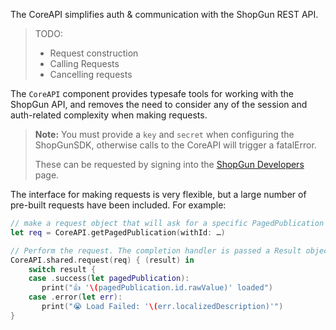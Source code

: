 The CoreAPI simplifies auth & communication with the ShopGun REST API.

> TODO:
>
>  - Request construction
>  - Calling Requests
>  - Cancelling requests
> 

The `CoreAPI` component provides typesafe tools for working with the ShopGun API, and removes the need to consider any of the session and auth-related complexity when making requests.

> **Note:** You must provide a `key` and `secret` when configuring the ShopGunSDK, otherwise calls to the CoreAPI will trigger a fatalError. 
> 
> These can be requested by signing into the [ShopGun Developers](https://shopgun.com/developers) page.

The interface for making requests is very flexible, but a large number of pre-built requests have been included. For example:

```swift
// make a request object that will ask for a specific PagedPublication object
let req = CoreAPI.getPagedPublication(withId: …)

// Perform the request. The completion handler is passed a Result object containing the requested PagedPublication, or an error.
CoreAPI.shared.request(req) { (result) in
	switch result {
	case .success(let pagedPublication):
	   print("👍 '\(pagedPublication.id.rawValue)' loaded")
	case .error(let err):
	   print("😭 Load Failed: '\(err.localizedDescription)'")
}

```

